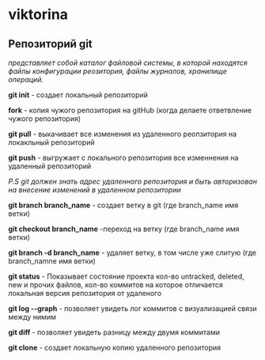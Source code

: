 # viktorina
## Репозиторий git
*представляет собой каталог файловой системы, в которой находятся файлы конфигурации реозитория, файлы журналов, хранилище операций.*

**git init** - создает локальный репозиторий

**fork** - копия чужого репозитория на gitHub (когда делаете ответвление чужого репозитория)

**git pull** - выкачивает все изменения из удаленного реопзитория на локакльный репозиторий 

**git push** - выгружает с локального репозитория все изменнения на удаленный репозиторий 

*P.S  git должен знать адрес удаленного репозитория и быть авторизован на внесение изменений в удаленном репозитории*

**git branch branch_name** - создает ветку в git (где branch_name имя ветки)

**git checkout branch_name** -переход на ветку (где branch_name имя ветки)

**git branch -d branch_name** - удаляет ветку, в том числе уже слитую (где branch_namne имя ветки)

**git status** - Показывает состояние проекта кол-во untracked, deleted, new и прочих файлов, кол-во коммитов на которое отличается локальная версия репозитория от удаленого

**git log --graph** - позволяет увидеть лог коммитов с визуализацией связи между нимим

**git diff** - позволяет увидеть разницу между двумя коммитами

**git clone** - создает локальную копию удаленного репозитория 